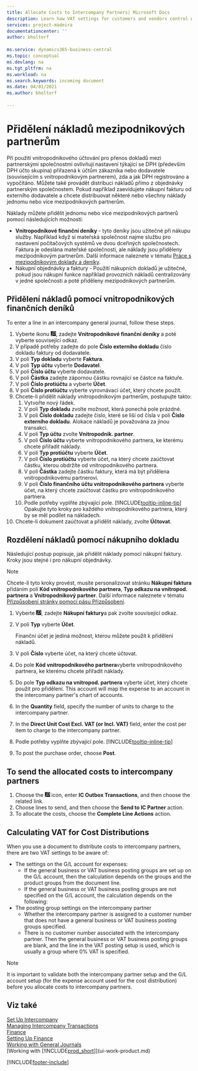 ```yaml
---
title: Allocate Costs to Intercompany Partners| Microsoft Docs
description: Learn how VAT settings for customers and vendors control whether, and how, VAT is calculated.
services: project-madeira
documentationcenter: ''
author: bholtorf

ms.service: dynamics365-business-central
ms.topic: conceptual
ms.devlang: na
ms.tgt_pltfrm: na
ms.workload: na
ms.search.keywords: incoming document
ms.date: 04/01/2021
ms.author: bholtorf

---
```

# Přidělení nákladů mezipodnikových partnerům
Při použití vnitropodnikového účtování pro přenos dokladů mezi partnerskými společnostmi ovlivňují nastavení týkající se DPH (především DPH účto skupina) přiřazená k účtům zákazníka nebo dodavatele (souvisejícím s vnitropodnikovým partnerem), zda a jak DPH registrováno a vypočítáno.
Můžete také provádět distribuci nákladů přímo z objednávky partnerským společnostem. Pokud například zaevidujete nákupní fakturu od externího dodavatele a chcete distribuovat některé nebo všechny náklady jednomu nebo více mezipodnikových partnerům.

Náklady můžete přidělit jednomu nebo více mezipodnikových partnerů pomocí následujících možností:

* **Vnitropodnikové finanční deníky** - tyto deníky jsou užitečné při nákupu služby. Například když si mateřská společnost najme službu pro nastavení počítačových systémů ve dvou dceřiných společnostech. Faktura je odeslána mateřské společnosti, ale náklady jsou přiděleny mezipodnikovým partnerům. Další informace naleznete v tématu [Práce s mezipodnikovým doklady a deníky](intercompany-how-work-documents-journals.md).
* Nákupní objednávky a faktury - Použití nákupních dokladů je užitečné, pokud jsou nákupní funkce například provozních nákladů centralizovány v jedné společnosti a poté přiděleny mezipodnikových partnerům.

## Přidělení nákladů pomocí vnitropodnikových finančních deníků
To enter a  line in an intercompany general journal, follow these steps.

1. Vyberte ikonu ![Žárovky, která otevře funkci Řekněte mi](media/ui-search/search_small.png "Řekněte mi, co chcete dělat"), zadejte **Vnitropodnikové finanční deníky** a poté vyberte související odkaz.
2. V případě potřeby zadejte do pole **Číslo externího dokladu** číslo dokladu faktury od dodavatele.
3. V poli **Typ dokladu** vyberte **Faktura**.
4. V poli **Typ účtu** vyberte **Dodavatel**.
5. V poli **Číslo účtu** vyberte dodavatele.
6. V poli **Částka** zadejte zápornou částku rovnající se částce na faktuře.
7. V poli **Číslo protiúčtu** a vyberte **Účet**.
8. V poli **Číslo protiúčtu** vyberte vyrovnávací účet, který chcete použít.
9. Chcete-li přidělit náklady vnitropodnikovým partnerům, postupujte takto:
   1. Vytvořte nový řádek.
   2. V poli **Typ dokladu** zvolte možnost, která ponechá pole prázdné.
   3. V poli **Číslo dokladu**  zadejte číslo, které se liší od čísla v poli **Číslo externího dokladu**. Alokace nákladů je považována za jinou transakci.
   4. V poli **Typ účtu** zvolte **Vnitropodnik. partner**.
   5. V poli **Číslo účtu** vyberte vnitropodnikového partnera, ke kterému chcete přiřadit náklady.
   6. V poli **Typ protiúčtu** vyberte **Účet**.
   7. V poli **Číslo protiúčtu** vyberte účet, na který chcete zaúčtovat částku, kterou obdržíte od vnitropodnikového partnera.
   1. V poli **Částka** zadejte částku faktury, která má být přidělena vnitropodnikovému partnerovi.
   1. V poli **Číslo finančního účtu vnitropodnikového partnera** vyberte účet, na který chcete zaúčtovat částku pro vnitropodnikového partnera.
   1. Podle potřeby vyplňte zbývající pole. [!INCLUDE[tooltip-inline-tip](includes/tooltip-inline-tip_md.md)] Opakujte tyto kroky pro každého vnitropodnikového partnera, který by se měl podílet na nákladech.
1. Chcete-li dokument zaúčtovat a přidělit náklady, zvolte **Účtovat**.

## Rozdělení nákladů pomocí nákupního dokladu
Následující postup popisuje, jak přidělit náklady pomocí nákupní faktury. Kroky jsou stejné i pro nákupní objednávky.

> [!NOTE]
> Chcete-li tyto kroky provést, musíte personalizovat stránku **Nákupní faktura** přidáním polí **Kód vnitropodnikového partnera**, **Typ odkazu na vnitropod. partnera** a **Vnitropodnikový partner**. Další informace naleznete v tématu [Přizpůsobení stránky pomocí pásu Přizpůsobení](ui-personalization-user.md#to-start-personalizing-a-page-through-the-personalizing-banner).

1. Vyberte ![Žárovku, která otevře funkci Řekněte mi](media/ui-search/search_small.png "Řekněte mi, co chcete delat"), zadejte **Nákupní faktury**a pak zvolte související odkaz.
2. V poli **Typ** vyberte **Účet**.

   Finanční účet je jediná možnost, kterou můžete použít k přidělení nákladů.
1. V poli **Číslo** vyberte účet, na který chcete účtovat.
1. Do pole **Kód vnitropodnikového partnera**vyberte vnitropodnikového partnera, ke kterému chcete přiřadit náklady.
1. Do pole **Typ odkazu na vnitropod. partnera** vyberte účet, který chcete použít pro přidělení. This account will map the expense to an account in the intercomany partner's chart of accounts.
1. In the **Quantity** field, specify the number of units to charge to the intercompany partner.
1. In the **Direct Unit Cost Excl. VAT (or Incl. VAT)** field, enter the cost per item to charge to the intercompany partner.
1. Podle potřeby vyplňte zbývající pole. [!INCLUDE[tooltip-inline-tip](includes/tooltip-inline-tip_md.md)]
1. To post the purchase order, choose **Post**.

## To send the allocated costs to intercompany partners
1. Choose the ![Lightbulb that opens the Tell Me feature](media/ui-search/search_small.png "Tell me what you want to do") icon, enter **IC Outbox Transactions**, and then choose the related link.
2. Choose lines to send, and then choose the **Send to IC Partner** action.
3. To allocate the costs, choose the **Complete Line Actions** action.

## Calculating VAT for Cost Distributions
When you use a document to distribute costs to intercompany partners, there are two VAT settings to be aware of:
* The settings on the G/L account for expenses:
   * If the general business or VAT business posting groups are set up on the G/L account, then the calculation depends on the groups and the product groups from the document line.
   * If the general business or VAT business posting groups are not specified on the G/L account, the calculation depends on the following:
* The posting group settings on the intercompany partner
   * Whether the intercompany partner is assigned to a customer number that does not have a general business or VAT business posting groups specified.
   * There is no customer number associated with the intercompany partner. Then the general business or VAT business posting groups are blank, and the line in the VAT posting setup is used, which is usually a group where 0% VAT is specified.

> [!NOTE]
> It is important to validate both the intercompany partner setup and the G/L account setup (for the expense account used for the cost distribution) before you allocate costs to intercompany partners.

## Viz také
[Set Up Intercompany](intercompany-how-setup.md)  
[Managing Intercompany Transactions](intercompany-manage.md)  
[Finance](finance.md)  
[Setting Up Finance](finance-setup-finance.md)  
[Working with General Journals](ui-work-general-journals.md)  
[Working with [!INCLUDE[prod_short](includes/prod_short.md)]](ui-work-product.md)

[!INCLUDE[footer-include](includes/footer-banner.md)]